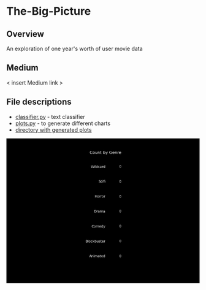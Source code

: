 # The-Big-Picture
## Overview
An exploration of one year's worth of user movie data

## Medium
< insert Medium link >

## File descriptions
* [classifier.py](https://github.com/mikepatel/The-Big-Picture/blob/main/classifier.py) - text classifier
* [plots.py](https://github.com/mikepatel/The-Big-Picture/blob/main/plots.py) - to generate different charts
* [directory with generated plots](https://github.com/mikepatel/The-Big-Picture/tree/main/visuals)

![](https://github.com/mikepatel/The-Big-Picture/blob/main/visuals/racing_bar_genre.gif)
